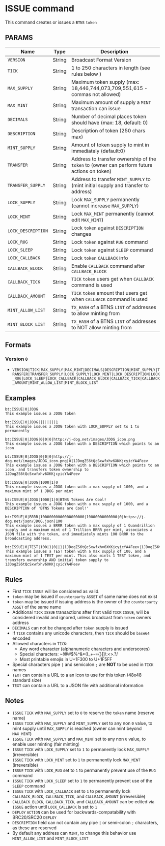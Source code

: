 # ISSUE command
This command creates or issues a `BTNS` `token`

## PARAMS
| Name               | Type   | Description                                                                                 |
| ------------------ | ------ | ------------------------------------------------------------------------------------------- |
| `VERSION`          | String | Broadcast Format Version                                                                    |
| `TICK`             | String | 1 to 250 characters in length (see rules below )                                            |
| `MAX_SUPPLY`       | String | Maximum token supply (max: 18,446,744,073,709,551,615 - commas not allowed)                 |
| `MAX_MINT`         | String | Maximum amount of supply a `MINT` transaction can issue                                     |
| `DECIMALS`         | String | Number of decimal places token should have (max: 18, default: 0)                            |
| `DESCRIPTION`      | String | Description of token (250 chars max)                                                        |
| `MINT_SUPPLY`      | String | Amount of token supply to mint in immediately (default:0)                                   |
| `TRANSFER`         | String | Address to transfer ownership of the `token` to (owner can perform future actions on token) |
| `TRANSFER_SUPPLY`  | String | Address to transfer `MINT_SUPPLY` to (mint initial supply and transfer to address)          |
| `LOCK_SUPPLY`      | String | Lock `MAX_SUPPLY` permanently (cannot increase `MAX_SUPPLY`)                                |
| `LOCK_MINT`        | String | Lock `MAX_MINT` permanently (cannot edit `MAX_MINT`)                                        |
| `LOCK_DESCRIPTION` | String | Lock `token` against `DESCRIPTION` changes                                                  |
| `LOCK_RUG`         | String | Lock `token` against `RUG` command                                                          |
| `LOCK_SLEEP`       | String | Lock `token` against `SLEEP` command                                                        |
| `LOCK_CALLBACK`    | String | Lock `token` `CALLBACK` info                                                                |
| `CALLBACK_BLOCK`   | String | Enable `CALLBACK` command after `CALLBACK_BLOCK`                                            |
| `CALLBACK_TICK`    | String | `TICK` `token` users get when `CALLBACK` command is used                                    |
| `CALLBACK_AMOUNT`  | String | `TICK` `token` amount that users get when `CALLBACK` command is used                        |
| `MINT_ALLOW_LIST`  | String | `TX_HASH` of a BTNS `LIST` of addresses to allow minting from                               |
| `MINT_BLOCK_LIST`  | String | `TX_HASH` of a BTNS `LIST` of addresses to NOT allow minting from                           |


## Formats

### Version `0`
- `VERSION|TICK|MAX_SUPPLY|MAX_MINT|DECIMALS|DESCRIPTION|MINT_SUPPLY|TRANSFER|TRANSFER_SUPPLY|LOCK_SUPPLY|LOCK_MINT|LOCK_DESCRIPTION|LOCK_RUG|LOCK_SLEEP|LOCK_CALLBACK|CALLBACK_BLOCK|CALLBACK_TICK|CALLBACK_AMOUNT|MINT_ALLOW_LIST|MINT_BLOCK_LIST`

## Examples
```
bt:ISSUE|0|JDOG
This example issues a JDOG token 
```

```
bt:ISSUE|0|JDOG||||||||1
This example issues a JDOG token with LOCK_SUPPLY set to 1 to permanently
```

```
bt:ISSUE|0|JDOG|0|0|0|http://j-dog.net/images/JDOG_icon.png
This example issues a JDOG token with a DESCRIPTION which points to an icon
```

```
bt:ISSUE|0|JDOG|0|0|0|http://j-dog.net/images/JDOG_icon.png|0|1JDogZS6tQcSxwfxhv6XKKjcyicYA4Feev
This example issues a JDOG token with a DESCRIPTION which points to an icon, and transfers token ownership to 1JDogZS6tQcSxwfxhv6XKKjcyicYA4Feev
```

```
bt:ISSUE|0|JDOG|1000|1|0
This example issues a JDOG token with a max supply of 1000, and a maximum mint of 1 JDOG per mint
```

```
bt:ISSUE|0|JDOG|1000|1|0|BTNS Tokens Are Cool!
This example issues a JDOG token with a max supply of 1000, and a DESCRIPTION of 'BTNS Tokens are Cool!'
```

```
bt:ISSUE|0|BRRR|10000000000000000000|10000000000000|0|https://j-dog.net/json/JDOG.json|100
This example issues a BRRR token with a max supply of 1 Quandrillion supply and a maximum mint of 1 Trillion BRRR per mint, associates a JSON file with the token, and immediately mints 100 BRRR to the broadcasting address.
```

```
bt:ISSUE|0|TEST|100|1|0||1|1JDogZS6tQcSxwfxhv6XKKjcyicYA4Feev|1JDogZS6tQcSxwfxhv6XKKjcyicYA4Feev
This example issues a TEST token with a max supply of 100, and a maximum mint of 1 TEST per mint. This also mints 1 TEST token, and transfers ownership AND initial token supply to 1JDogZS6tQcSxwfxhv6XKKjcyicYA4Feev
```

## Rules
- First `TICK` `ISSUE` will be considered as valid.
- `token` may be issued if `counterparty` `ASSET` of same name does not exist
- `token` may be issued if issuing address is the owner of the `counterparty` `ASSET` of the same name
- Additional `TICK` `ISSUE` transactions after first valid `TICK` `ISSUE`, will be considered invalid and ignored, unless broadcast from `token` owners address
- `DECIMALS` can not be changed after `token` supply is issued
- If `TICK` contains any unicode characters, then `TICK` should be `base64` encoded
- Allowed characters in `TICK`:
   - Any word character (alphanumeric characters and underscores)
   - Special characters: ~!@#$%^&*()_+\-={}[\]\\:<>.?/
   - Most printable emojis in U+1F300 to U+1F5FF
- Special characters pipe `|` and semicolon `;` are **NOT** to be used in `TICK` names 
- `TEXT` can contain a URL to a an icon to use for this token (48x48 standard size)
- `TEXT` can contain a URL to a JSON file with additional information

## Notes
- `ISSUE` `TICK` with `MAX_SUPPLY` set to `0` to reserve the `token` name (reserve name)
- `ISSUE` `TICK` with `MAX_SUPPLY` and `MINT_SUPPLY` set to any non `0` value, to mint supply until `MAX_SUPPLY` is reached (owner can mint beyond `MAX_MINT`)
- `ISSUE` `TICK` with `MAX_SUPPLY` and `MAX_MINT` set to any non `0` value, to enable user minting (fair minting)
- `ISSUE` `TICK` with `LOCK_SUPPLY` set to `1` to permanently lock `MAX_SUPPLY` (irreversible)
- `ISSUE` `TICK` with `LOCK_MINT` set to `1` to permanently lock `MAX_MINT` (irreversible)
- `ISSUE` `TICK` with `LOCK_RUG` set to `1` to permanently prevent use of the `RUG` command
- `ISSUE` `TICK` with `LOCK_SLEEP` set to `1` to permanently prevent use of the `SLEEP` command
- `ISSUE` `TICK` with `LOCK_CALLBACK` set to `1` to permanently lock `CALLBACK_BLOCK`, `CALLBACK_TICK`, and `CALLBACK_AMOUNT` (irreversible)
- `CALLBACK_BLOCK`, `CALLBACK_TICK`, and `CALLBACK_AMOUNT` can be edited via `ISSUE` action until `LOCK_CALLBACK` is set to `1`
- `DEPLOY` `ACTION` can be used for backwards-compatability with BRC20/SRC20 `DEPLOY`
- `DESCRIPTION` field can not contain any pipe `|` or semi-colon `;` characters, as these are reserved
- By default any address can `MINT`, to change this behavior use `MINT_ALLOW_LIST` and `MINT_BLOCK_LIST`